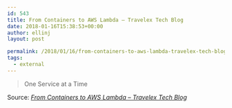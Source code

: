 ```yaml
---
id: 543
title: From Containers to AWS Lambda – Travelex Tech Blog
date: 2018-01-16T15:38:53+00:00
author: ellinj
layout: post

permalink: /2018/01/16/from-containers-to-aws-lambda-travelex-tech-blog/
tags:
  - external
---
```

> One Service at a Time

Source: _[From Containers to AWS Lambda – Travelex Tech Blog](https://blog.travelex.io/from-containers-to-aws-lambda-23f712f9e925)_